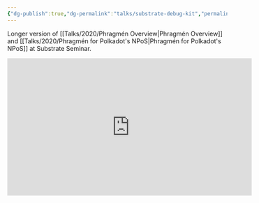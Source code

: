 ```yaml
---
{"dg-publish":true,"dg-permalink":"talks/substrate-debug-kit","permalink":"/talks/substrate-debug-kit/","created":"2023-08-28T14:03:03.000+01:00","updated":"2024-11-06T17:35:17.260+00:00"}
---
```


Longer version of [[Talks/2020/Phragmén Overview\|Phragmén Overview]] and [[Talks/2020/Phragmén for Polkadot's NPoS\|Phragmén for Polkadot's NPoS]] at Substrate Seminar.

<iframe width="560" height="315" src="https://www.youtube.com/embed/6omrrY11HEg" title="YouTube video player" frameborder="0" allow="accelerometer; autoplay; clipboard-write; encrypted-media; gyroscope; picture-in-picture" allowfullscreen></iframe>
